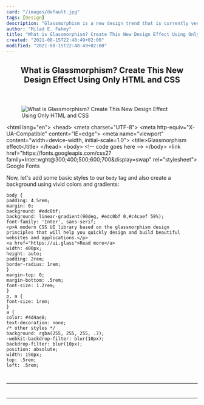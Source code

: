 ```yaml
---
card: "/images/default.jpg"
tags: [Design]
description: "Glassmorphism is a new design trend that is currently very po"
author: "Milad E. Fahmy"
title: "What is Glassmorphism? Create This New Design Effect Using Only HTML and CSS"
created: "2021-08-15T22:48:49+02:00"
modified: "2021-08-15T22:48:49+02:00"
---
```

<div class="site-wrapper">
<main id="site-main" class="site-main outer">
<div class="inner">
<article class="post-full post tag-design tag-web-design tag-html tag-css ">
<header class="post-full-header">
<h1 class="post-full-title">What is Glassmorphism? Create This New Design Effect Using Only HTML and CSS</h1>
</header>
<figure class="post-full-image">
<picture>
<source media="(max-width: 700px)" sizes="1px" srcset="data:image/gif;base64,R0lGODlhAQABAIAAAAAAAP///yH5BAEAAAAALAAAAAABAAEAAAIBRAA7 1w">
<source media="(min-width: 701px)" sizes="(max-width: 800px) 400px,
(max-width: 1170px) 700px,
1400px" srcset="/news/content/images/size/w300/2021/03/freecodecamp-glass.png 300w,
/news/content/images/size/w600/2021/03/freecodecamp-glass.png 600w,
/news/content/images/size/w1000/2021/03/freecodecamp-glass.png 1000w,
/news/content/images/size/w2000/2021/03/freecodecamp-glass.png 2000w">
<img onerror="this.style.display='none'" src="/news/content/images/size/w2000/2021/03/freecodecamp-glass.png" alt="What is Glassmorphism? Create This New Design Effect Using Only HTML and CSS">
</picture>
</figure>
<section class="post-full-content">
<div class="post-content">
&lt;html lang="en"&gt;
&lt;head&gt;
&lt;meta charset="UTF-8"&gt;
&lt;meta http-equiv="X-UA-Compatible" content="IE=edge"&gt;
&lt;meta name="viewport" content="width=device-width, initial-scale=1.0"&gt;
&lt;title&gt;Glassmorphism effect&lt;/title&gt;
&lt;/head&gt;
&lt;body&gt;
&lt;!-- code goes here --&gt;
&lt;/body&gt;
&lt;link href="https://fonts.googleapis.com/css2?family=Inter:wght@300;400;500;600;700&amp;display=swap" rel="stylesheet"&gt;</code></pre><figcaption>Google Fonts</figcaption></figure><p>Now, let's add some basic styles to our <code>body</code> tag and also create a background using vivid colors and gradients:</p><pre><code class="language-CSS">body {
padding: 4.5rem;
margin: 0;
background: #edc0bf;
background: linear-gradient(90deg, #edc0bf 0,#c4caef 58%);
font-family: 'Inter', sans-serif;
&lt;p&gt;A modern CSS UI library based on the glassmorphism design principles that will help you quickly design and build beautiful websites and applications.&lt;/p&gt;
&lt;a href="https://ui.glass"&gt;Read more&lt;/a&gt;
width: 400px;
height: auto;
padding: 2rem;
border-radius: 1rem;
}
margin-top: 0;
margin-bottom: .5rem;
font-size: 1.2rem;
}
p, a {
font-size: 1rem;
}
a {
color: #4d4ae8;
text-decoration: none;
/* other styles */
background: rgba(255, 255, 255, .7);
-webkit-backdrop-filter: blur(10px);
backdrop-filter: blur(10px);
position: absolute;
width: 150px;
top: .5rem;
left: .5rem;
</div>
<hr>
<hr>
</section>
</article>
</div>
</main>
</div>
<!-- Google Tag Manager (noscript) -->
<!-- End Google Tag Manager (noscript) -->
